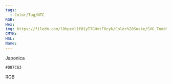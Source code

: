 ```yaml
---
tags:
  - Color/Tag/NTC
RGB:
Hex:
img: https://filedn.com/l0hpzxl1f01yT7GHxtF8cyk/Color%20Snake/SVG_Tumb%20Mass%20No%20Name/D87C63.svg
CMYK:
HSL:
Name:
---
```

Japonica
```palette
#D87C63
```
RGB
